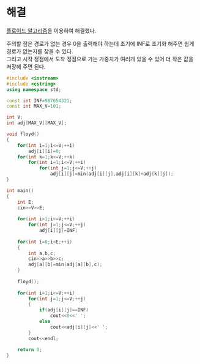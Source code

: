# 해결 
[플로이드 알고리즘](https://ko.wikipedia.org/wiki/%ED%94%8C%EB%A1%9C%EC%9D%B4%EB%93%9C-%EC%9B%8C%EC%85%9C_%EC%95%8C%EA%B3%A0%EB%A6%AC%EC%A6%98)을 이용하여 해결했다.  

주의할 점은 경로가 없는 경우 0을 출력해야 하는데 초기에 INF로 초기화 해주면 쉽게 경로가 없는지를 찾을 수 있다.  
그리고 시작 정점에서 도착 정점으로 가는 가중치가 여러개 있을 수 있어 더 작은 값을 저장해 주면 된다.  

```c++
#include <iostream>
#include <cstring>
using namespace std;

const int INF=987654321;
const int MAX_V=101;

int V;
int adj[MAX_V][MAX_V];

void floyd()
{
    for(int i=1;i<=V;++i)
        adj[i][i]=0;
    for(int k=1;k<=V;++k)
        for(int i=1;i<=V;++i)
            for(int j=1;j<=V;++j)
                adj[i][j]=min(adj[i][j],adj[i][k]+adj[k][j]);
}

int main()
{
    int E;
    cin>>V>>E;
    
    for(int i=1;i<=V;++i)
        for(int j=1;j<=V;++j)
            adj[i][j]=INF;
    
    for(int i=0;i<E;++i)
    {
        int a,b,c;
        cin>>a>>b>>c;
        adj[a][b]=min(adj[a][b],c);
    }
    
    floyd();
    
    for(int i=1;i<=V;++i)
        for(int j=1;j<=V;++j)
        {
            if(adj[i][j]==INF)
                cout<<0<<' ';
            else
                cout<<adj[i][j]<<' ';
        }
        cout<<endl;
    
    return 0;
}

```
